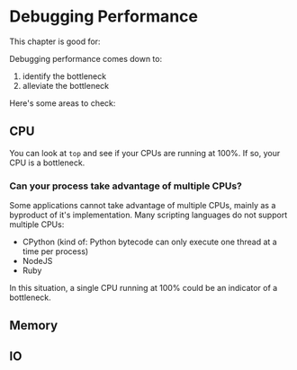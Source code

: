 # Debugging Performance

This chapter is good for:

Debugging performance comes down to:

1. identify the bottleneck
2. alleviate the bottleneck

Here's some areas to check:

## CPU

You can look at `top` and see if your CPUs are running at 100%. If so,
your CPU is a bottleneck.

### Can your process take advantage of multiple CPUs?

Some applications cannot take advantage of multiple CPUs, mainly as a
byproduct of it's implementation. Many scripting languages do not support multiple CPUs:

* CPython (kind of: Python bytecode can only execute one thread at a time per process)
* NodeJS
* Ruby

In this situation, a single CPU running at 100% could be an indicator
of a bottleneck.

## Memory

## IO
